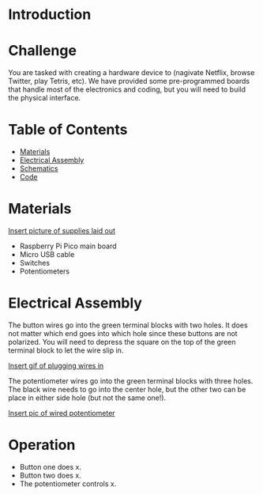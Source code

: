 # Introduction

# Challenge
You are tasked with creating a hardware device to (nagivate Netflix, browse Twitter, play Tetris, etc). We have provided some pre-programmed boards that handle most of the electronics and coding, but you will need to build the physical interface.

# Table of Contents
- [Materials](#materials)
- [Electrical Assembly](#electrical-assembly)
- [Schematics]()
- [Code](src/README.md)

# Materials
[Insert picture of supplies laid out]()
- Raspberry Pi Pico main board
- Micro USB cable
- Switches
- Potentiometers

# Electrical Assembly
The button wires go into the green terminal blocks with two holes. It does not matter which end goes into which hole since these buttons are not polarized. You will need to depress the square on the top of the green terminal block to let the wire slip in.

[Insert gif of plugging wires in]()

The potentiometer wires go into the green terminal blocks with three holes. The black wire needs to go into the center hole, but the other two can be place in either side hole (but not the same one!).

[Insert pic of wired potentiometer]()

# Operation
- Button one does x.
- Button two does x.
- The potentiometer controls x.